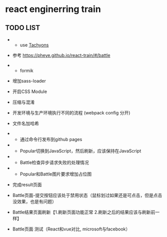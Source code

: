 # react enginerring train

## TODO LIST
- * use [Tachyons](https://tachyons.io/)
- 参考 https://pheye.github.io/react-train/#/battle


- * formik
- 增加sass-loader
- 开启CSS Module
- 压缩与混淆
- 开发环境与⽣产环境执⾏不同的流程 (webpack config 分开)
- ⽂件名加哈希

- * 通过命令⾏发布到github pages
- * Popular切换到JavaScript，然后刷新，应该保持在JavaScript
- * Battle检查异步请求失败的处理情况
- * Popular和Battle图片要求增加占位图

- 完成result页面
- Battle页面-提交按钮应该处于禁用状态（鼠标划过如果还是可点击，但是点击没效果，也是有问题）
- Battle结果页面刷新【1.刷新页面功能正常 2.刷新之后的结果应该与刷新前一样】
- Battle页面 测试（React和vue对比, microsoft与facebook）